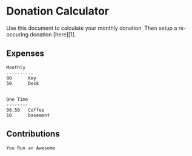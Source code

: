 # Donation Calculator

Use this document to calculate your monthly donation. Then setup a re-occuring donation [here][1].

## Expenses

    Monthly
    ----------
    90      Key 
    50      Desk


    One Time
    --------
    00.50   Coffee
    10      basement

## Contributions

    You Run an Awesome 
